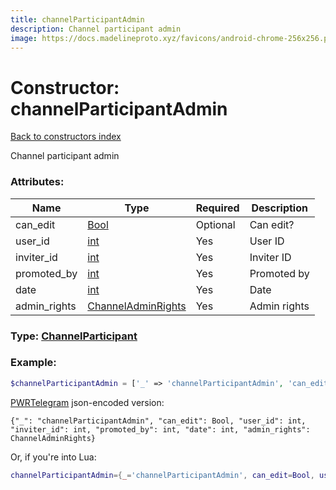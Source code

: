 ```yaml
---
title: channelParticipantAdmin
description: Channel participant admin
image: https://docs.madelineproto.xyz/favicons/android-chrome-256x256.png
---
```

# Constructor: channelParticipantAdmin  
[Back to constructors index](index.md)



Channel participant admin

### Attributes:

| Name     |    Type       | Required | Description |
|----------|---------------|----------|-------------|
|can\_edit|[Bool](../types/Bool.md) | Optional|Can edit?|
|user\_id|[int](../types/int.md) | Yes|User ID|
|inviter\_id|[int](../types/int.md) | Yes|Inviter ID|
|promoted\_by|[int](../types/int.md) | Yes|Promoted by|
|date|[int](../types/int.md) | Yes|Date|
|admin\_rights|[ChannelAdminRights](../types/ChannelAdminRights.md) | Yes|Admin rights|



### Type: [ChannelParticipant](../types/ChannelParticipant.md)


### Example:

```php
$channelParticipantAdmin = ['_' => 'channelParticipantAdmin', 'can_edit' => Bool, 'user_id' => int, 'inviter_id' => int, 'promoted_by' => int, 'date' => int, 'admin_rights' => ChannelAdminRights];
```  

[PWRTelegram](https://pwrtelegram.xyz) json-encoded version:

```
{"_": "channelParticipantAdmin", "can_edit": Bool, "user_id": int, "inviter_id": int, "promoted_by": int, "date": int, "admin_rights": ChannelAdminRights}
```


Or, if you're into Lua:

```lua
channelParticipantAdmin={_='channelParticipantAdmin', can_edit=Bool, user_id=int, inviter_id=int, promoted_by=int, date=int, admin_rights=ChannelAdminRights}

```


